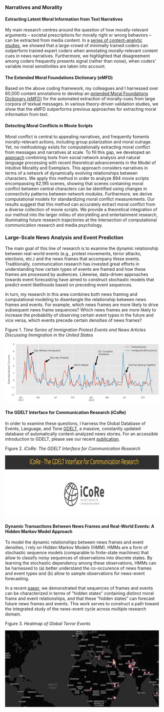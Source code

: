 ### Narratives and Morality

#### Extracting Latent Moral Information from Text Narratives 
My main research centres around the question of how morally-relevant arguments – societal prescriptions for morally right or wrong behaviors – can be extracted from media content. 
In a [series of content-analytic studies](https://fhopp.github.io/publications/weber2018.pdf), we showed that a large-crowd of minimally trained coders can outperform trained expert coders when annotating morally-relevant content cues in news narratives. Furthermore, we highlighted that disagreement among coders frequently presents signal (rather than noise), when coders' variable moral sensitivities are taken into account. 

#### The Extended Moral Foundations Dictionary (eMFD)
Based on the above coding framework, my colleagues and I harnessed over 60,000 content annotations to develop an [extended Moral Foundations Dictionary (eMFD)](https://psyarxiv.com/924gq/download?format=pdf) for the automated extraction of morally-cues from large corpora of textual messages. In various theory-driven validation studies, we show that the eMFD outperforms previous approaches for extracting moral information from text. 

#### Detecting Moral Conflicts in Movie Scripts
 Moral conflict is central to appealing narratives, and frequently foments morally-relevant actions, including group polarization and moral outrage. Yet, no methodology exists for computationally extracting moral conflict from messages and narratives at scale. To fill this gap, we developed an [approach](https://www.cogitatiopress.com/mediaandcommunication/article/view/3155) combining tools from social network analysis and natural language processing with recent theoretical advancements in the Model of Intuitive Morality and Exemplars. This approach considers narratives in terms of a network of dynamically evolving relationships between characters. We apply this method in order to analyze 894 movie scripts encompassing 82,195 scenes, showing that scenes containing moral conflict between central characters can be identified using changes in connectivity patterns between network modules. Furthermore, we derive computational models for standardizing moral conflict measurements. Our results suggest that this method can accurately extract moral conflict from a diverse collection of movie scripts. We provide a theoretical integration of our method into the larger milieu of storytelling and entertainment research, illuminating future research trajectories at the intersection of computational communication research and media psychology.

### Large-Scale News Analysis and Event Prediction 

The main goal of this line of research is to examine the dynamic relationship between real-world events (e.g., protest movements, terror attacks, elections, etc.) and the news frames that accompany these events. Traditionally, communication research has invested great efforts in understanding how certain types of events are framed and how these frames are processed by audiences. Likewise, data-driven approaches towards event forecasting have aimed to construct stochastic models that predict event likelihoods based on preceding event sequences.

In turn, my research in this area combines both news framing and computational modeling to disentangle the relationship between news frames and events. For example, which news frames are more likely to drive subsequent news frame sequences? Which news frames are more likely to increase the probability of observing certain event types in the future and vice versa, which events precede certain densities of news frames?

Figure 1.
*Time Series of Immigration Protest Events and News Articles Discussing Immigration in the United States*

 <img src="symbols/ts1_gdelt.png" alt="Figure1" style="width: 633px; height:200px">

#### The GDELT Interface for Communication Research (iCoRe)

In order to examine these questions, I harness the Global Database of Events, Language, and Tone [GDELT](https://www.gdeltproject.org/), a massive, constantly updated database of automatically content-analyzed news stories. For an accessible introduction to GDELT, please see our recent [publication](http://www.computationalcommunication.org/index.php/ccr/article/download/27/2).

Figure 2.
*iCoRe: The GDELT Interface for Communication Research*

 <img src="symbols/icore.png" alt="Figure1" style="width: 633px; height:200px">

#### Dynamic Transactions Between News Frames and Real-World Events: A Hidden Markov Model Approach
To model the dynamic relationships between news frames and event densities, I rely on Hidden Markov Models (HMM). HMMs are a form of stochastic sequence models (comparable to finite-state machines) that allow to classify noisy sequences of observations into discrete states. By learning the stochastic dependency among these observations, HMMs can be harnessed to (a) better understand the co-occurence of news frames and event types and (b) allow to sample observations for news-event forecasting.

In a recent [paper](https://www.jacobtfisher.com/assets/files/HMM_postprint.pdf), we demonstrated   that   sequences   of   frames   and   events   can   be characterized in terms of "hidden states" containing distinct moral frame and event relationships, and that these  “hidden  states”  can  forecast  future  news  frames  and  events.  This  work  serves  to  construct  a  path toward the integrated study of the news-event cycle across multiple research domain.

Figure 3.
*Heatmap of Global Terror Events*

<img src="symbols/map.png" alt="Figure1" style="width: 633px; height:250px">

